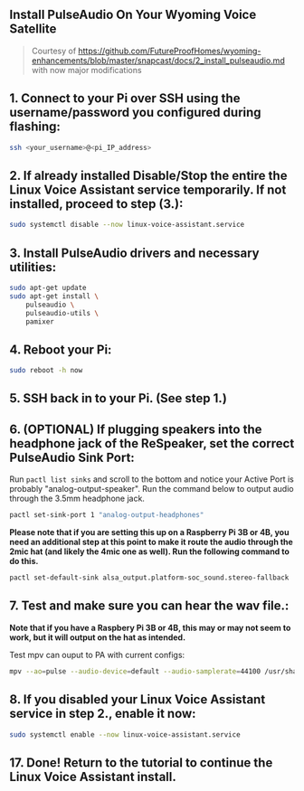 ## Install PulseAudio On Your Wyoming Voice Satellite

> Courtesy of https://github.com/FutureProofHomes/wyoming-enhancements/blob/master/snapcast/docs/2_install_pulseaudio.md with now major modifications

## 1. Connect to your Pi over SSH using the username/password you configured during flashing:

```sh
ssh <your_username>@<pi_IP_address>
```


## 2. If already installed Disable/Stop the entire the Linux Voice Assistant service temporarily. If not installed, proceed to step (3.):

```sh
sudo systemctl disable --now linux-voice-assistant.service
```


## 3. Install PulseAudio drivers and necessary utilities:

```sh
sudo apt-get update
sudo apt-get install \
    pulseaudio \
    pulseaudio-utils \
    pamixer
```


## 4. Reboot your Pi:

```sh
sudo reboot -h now
```


## 5. SSH back in to your Pi.  (See step 1.)


## 6. (OPTIONAL) If plugging speakers into the headphone jack of the ReSpeaker, set the correct PulseAudio Sink Port:

Run `pactl list sinks` and scroll to the bottom and notice your Active Port is probably "analog-output-speaker".  Run the command below to output audio through the 3.5mm headphone jack.

```sh
pactl set-sink-port 1 "analog-output-headphones"
```

**Please note that if you are setting this up on a Raspberry Pi 3B or 4B, you need an additional step at this point to make it route the audio through the 2mic hat (and likely the 4mic one as well). Run the following command to do this.**

```sh
pactl set-default-sink alsa_output.platform-soc_sound.stereo-fallback
```


## 7. Test and make sure you can hear the wav file.:

**Note that if you have a Raspbery Pi 3B or 4B, this may or may not seem to work, but it will output on the hat as intended.**

Test mpv can ouput to PA with current configs:

```bash
mpv --ao=pulse --audio-device=default --audio-samplerate=44100 /usr/share/sounds/alsa/Front_Center.wav
```


## 8. If you disabled your Linux Voice Assistant service in step 2., enable it now:

```bash
sudo systemctl enable --now linux-voice-assistant.service
```

## 17. Done! Return to the tutorial to continue the Linux Voice Assistant install.










